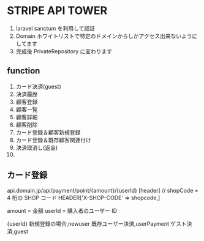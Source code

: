 # STRIPE API TOWER

1. laravel sanctum を利用して認証
1. Domain ホワイトリストで特定のドメインからしかアクセス出来ないようにしてます
1. 完成後 PrivateRepository に変わります

## function

1. カード決済(guest)
1. 決済履歴
1. 顧客登録
1. 顧客一覧
1. 顧客詳細
1. 顧客削除
1. カード登録＆顧客新規登録
1. カード登録＆既存顧客関連付け
1. 決済取消し(返金)
1.

## カード登録

api.domain.jp/api/payment/point/{amount}/{userId}
[header]
// shopCode = 4 桁の SHOP コード
HEADER['X-SHOP-CODE' => shopcode,]

amount = 金額
userId = 購入者のユーザー ID

{userId}
新規登録の場合,newuser
既存ユーザー決済,userPayment
ゲスト決済,guest
